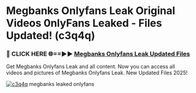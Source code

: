 # Megbanks Onlyfans Leak Original Videos 0nlyFans Leaked - Files Updated! (c3q4q)

<h3>🔴 CLICK HERE 🌐==►► <a href="https://tinyurl.com/2wckxsce" rel="nofollow">Megbanks Onlyfans Leak Updated Files</a></h3>

Get Megbanks Onlyfans Leak and all content. Now you can access all videos and pictures of Megbanks Onlyfans Leak. New Updated Files 2025!

[![c3q4q](https://i.imgur.com/AFduVYN.gif)](https://tinyurl.com/2wckxsce)
megbanks leaked onlyfans